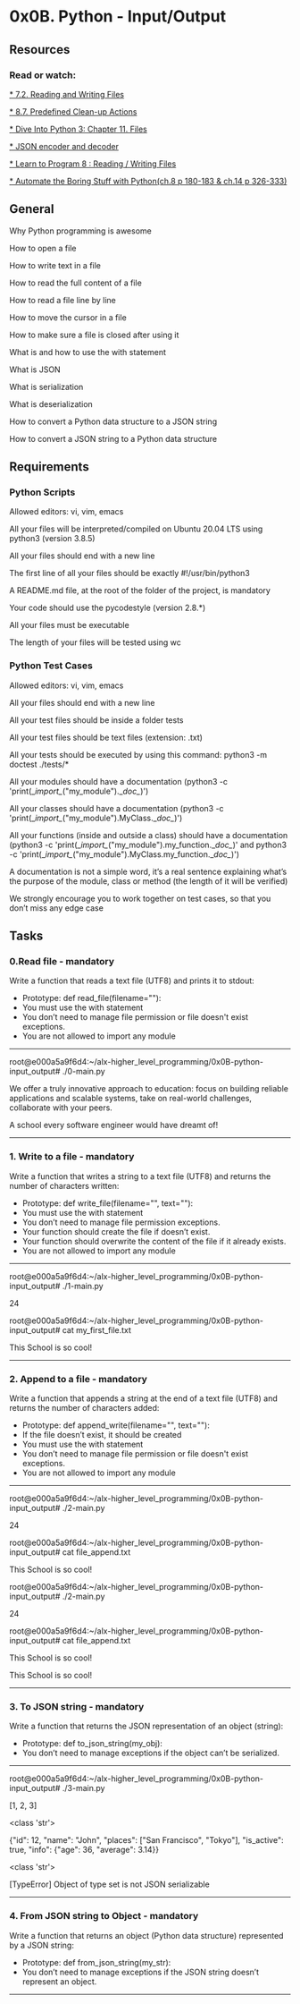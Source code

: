 # 0x0B. Python - Input/Output
## Resources
### Read or watch:

[* 7.2. Reading and Writing Files](https://docs.python.org/3/tutorial/inputoutput.html#reading-and-writing-files)

[* 8.7. Predefined Clean-up Actions](https://docs.python.org/3/tutorial/errors.html#predefined-clean-up-actions)

[* Dive Into Python 3: Chapter 11. Files](https://histo.ucsf.edu/BMS270/diveintopython3-r802.pdf)

[* JSON encoder and decoder](https://docs.python.org/3/library/json.html)

[* Learn to Program 8 : Reading / Writing Files](https://www.youtube.com/watch?v=EukxMIsNeqU)

[* Automate the Boring Stuff with Python(ch.8 p 180-183 & ch.14 p 326-333)](https://automatetheboringstuff.com/)

## General
Why Python programming is awesome

How to open a file

How to write text in a file

How to read the full content of a file

How to read a file line by line

How to move the cursor in a file

How to make sure a file is closed after using it

What is and how to use the with statement

What is JSON

What is serialization

What is deserialization

How to convert a Python data structure to a JSON string

How to convert a JSON string to a Python data structure

## Requirements
### Python Scripts
Allowed editors: vi, vim, emacs

All your files will be interpreted/compiled on Ubuntu 20.04 LTS using python3 (version 3.8.5)

All your files should end with a new line

The first line of all your files should be exactly #!/usr/bin/python3

A README.md file, at the root of the folder of the project, is mandatory

Your code should use the pycodestyle (version 2.8.*)

All your files must be executable

The length of your files will be tested using wc

### Python Test Cases

Allowed editors: vi, vim, emacs

All your files should end with a new line

All your test files should be inside a folder tests

All your test files should be text files (extension: .txt)

All your tests should be executed by using this command: python3 -m doctest ./tests/*

All your modules should have a documentation (python3 -c \'print(\__import\__("my_module").\__doc\__)')

All your classes should have a documentation (python3 -c \'print(\__import\__("my_module").MyClass.\__doc\__)')

All your functions (inside and outside a class) should have a documentation (python3 -c \'print(\__import\__("my_module").my_function.\__doc\__)' and python3 -c \'print(\__import\__("my_module").MyClass.my_function.\__doc\__)')

A documentation is not a simple word, it’s a real sentence explaining what’s the purpose of the module, class or method (the length of it will be verified)

We strongly encourage you to work together on test cases, so that you don’t miss any edge case

## Tasks
### 0.Read file - mandatory
Write a function that reads a text file (UTF8) and prints it to stdout:

* Prototype: def read_file(filename=""):
* You must use the with statement
* You don’t need to manage file permission or file doesn't exist exceptions.
* You are not allowed to import any module

----
root@e000a5a9f6d4:~/alx-higher_level_programming/0x0B-python-input_output# ./0-main.py 

We offer a truly innovative approach to education:
focus on building reliable applications and scalable systems, take on real-world challenges, collaborate with your peers. 

A school every software engineer would have dreamt of!

----
### 1. Write to a file - mandatory
Write a function that writes a string to a text file (UTF8) and returns the number of characters written:

* Prototype: def write_file(filename="", text=""):
* You must use the with statement
* You don’t need to manage file permission exceptions.
* Your function should create the file if doesn’t exist.
* Your function should overwrite the content of the file if it already exists.
* You are not allowed to import any module

----
root@e000a5a9f6d4:~/alx-higher_level_programming/0x0B-python-input_output# ./1-main.py 

24

root@e000a5a9f6d4:~/alx-higher_level_programming/0x0B-python-input_output# cat my_first_file.txt

This School is so cool!

----

### 2. Append to a file - mandatory
Write a function that appends a string at the end of a text file (UTF8) and returns the number of characters added:

* Prototype: def append_write(filename="", text=""):
* If the file doesn’t exist, it should be created
* You must use the with statement
* You don’t need to manage file permission or file doesn't exist exceptions.
* You are not allowed to import any module

-----
root@e000a5a9f6d4:~/alx-higher_level_programming/0x0B-python-input_output# ./2-main.py 

24

root@e000a5a9f6d4:~/alx-higher_level_programming/0x0B-python-input_output# cat file_append.txt 

This School is so cool!

root@e000a5a9f6d4:~/alx-higher_level_programming/0x0B-python-input_output# ./2-main.py 

24

root@e000a5a9f6d4:~/alx-higher_level_programming/0x0B-python-input_output# cat file_append.txt 

This School is so cool!

This School is so cool!

----
### 3. To JSON string - mandatory
Write a function that returns the JSON representation of an object (string):

* Prototype: def to_json_string(my_obj):
* You don’t need to manage exceptions if the object can’t be serialized.

----
root@e000a5a9f6d4:~/alx-higher_level_programming/0x0B-python-input_output# ./3-main.py

[1, 2, 3]

<class 'str'>

{"id": 12, "name": "John", "places": ["San Francisco", "Tokyo"], "is_active": true, "info": {"age": 36, "average": 3.14}}

<class 'str'>

[TypeError] Object of type set is not JSON serializable

----
### 4. From JSON string to Object - mandatory
Write a function that returns an object (Python data structure) represented by a JSON string:

* Prototype: def from_json_string(my_str):
* You don’t need to manage exceptions if the JSON string doesn’t represent an object.

----
